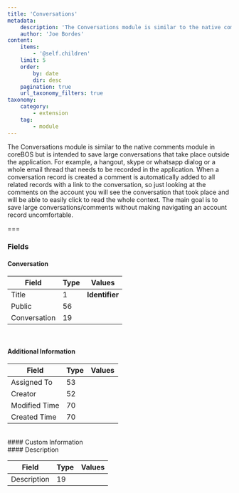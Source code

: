 ```yaml
---
title: 'Conversations'
metadata:
    description: 'The Conversations module is similar to the native comments module in coreBOS but is intended to save large conversations that take place outside the application.'
    author: 'Joe Bordes'
content:
    items:
        - '@self.children'
    limit: 5
    order:
        by: date
        dir: desc
    pagination: true
    url_taxonomy_filters: true
taxonomy:
    category:
        - extension
    tag:
        - module
---
```


The Conversations module is similar to the native comments module in coreBOS but is intended to save large conversations that take place outside the application. For example, a hangout, skype or whatsapp dialog or a whole email thread that needs to be recorded in the application. When a conversation record is created a comment is automatically added to all related records with a link to the conversation, so just looking at the comments on the account you will see the conversation that took place and will be able to easily click to read the whole context.
The main goal is to save large conversations/comments without making navigating an account record uncomfortable.

===

### Fields

#### Conversation

<table class="table table-striped">
<thead>
<tr class="header">
<th>Field</th>
<th>Type</th>
<th>Values</th>
</tr>
</thead>
<tbody>
<tr>
<td>Title</td>
<td>1</td>
<td><strong>Identifier</strong></td>
</tr>
<tr>
<td>Public</td>
<td>56</td>
<td></td>
</tr>
<tr>
<td>Conversation</td>
<td>19</td>
<td></td>
</tr>
</tbody>
</table>
<br>

#### Additional Information

<table class="table table-striped">
<thead>
<tr class="header">
<th>Field</th>
<th>Type</th>
<th>Values</th>
</tr>
</thead>
<tbody>
<tr>
<td>Assigned To</td>
<td>53</td>
<td></td>
</tr>
<tr>
<td>Creator</td>
<td>52</td>
<td></td>
</tr>
<tr>
<td>Modified Time</td>
<td>70</td>
<td></td>
</tr>
<tr>
<td>Created Time</td>
<td>70</td>
<td></td>
</tr>
</tbody>
</table>
<br>
#### Custom Information
<br>
#### Description

<table class="table table-striped">
<thead>
<tr class="header">
<th>Field</th>
<th>Type</th>
<th>Values</th>
</tr>
</thead>
<tbody>
<tr>
<td>Description</td>
<td>19</td>
<td></td>
</tr>
</tbody>
</table>
